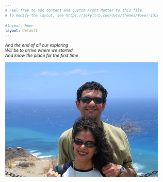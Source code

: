 ```yaml
---
# Feel free to add content and custom Front Matter to this file.
# To modify the layout, see https://jekyllrb.com/docs/themes/#overriding-theme-defaults

#layout: home
layout: default
---
```


_And the end of all our exploring_  
_Will be to arrive where we started_  
_And know the place for the first time_

![Welcome picture](/images/AbhiSejalOnDiamondHeadSMALL.jpg)